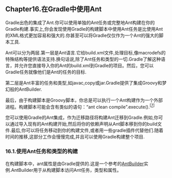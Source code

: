 ## Chapter16.在Gradle中使用Ant
Gradle出色的集成了Ant.你可以使用单独的Ant任务或完整地Ant构建在你的Gradle构建.事实上,你会发现使用Gradle的构建脚本中使用Ant任务是比使用Ant的XML格式更加容易和强大的.你甚至可以将Gradle仅仅作为一个Ant的强大的脚本工具.

Ant可以分为两层.第一层是Ant语言.它给build.xml文件,处理目标,像macrodefs的特殊结构等提供语法支持.换句话说,除了Ant任务和类型的一切.Gradle了解这种语言，并允许您直接导入你的Ant的build.xml到Gradle的项目。然后，您可以Gradle任务就像他们是Ant的任务的目标.

第二层是Ant丰富的任务和类型,如javac,copy或jar.Gradle提供了集成Groovy和梦幻般的AntBuilder.

最后，由于构建脚本是Groovy脚本，你总是可以执行一个Ant构建作为一个外部进程。构建脚本可能会含有类似的语句：“ant clean compile”.execute().<sup>[[7](https://docs.gradle.org/current/userguide/ant.html#ftn.N1135F)]</sup>

您可以使用Gradle的Ant集成，作为迁移路径将构建Ant迁移到Gradle.例如,你可以通过导入现有的Ant构建开始,然后将你的依赖声明从Ant脚本移到你的build文件.最后,你可以将任务移动到你的构建文件,或者用一些gradle插件代替他们.随着时间的推移,这部分工作会慢慢完成,并且可以使用Gradle构建整个项目.

### 16.1.使用Ant任务和类型的构建
在构建脚本中，ant属性是由Gradle提供的.这是一个参考的[AntBuilder](https://docs.gradle.org/current/javadoc/org/gradle/api/AntBuilder.html)实例.AntBuilder用于从构建脚本访问Ant任务，类型和属性。
